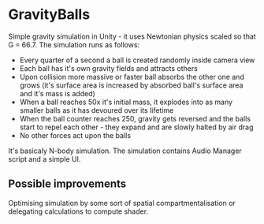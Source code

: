 # GravityBalls
Simple gravity simulation in Unity - it uses Newtonian physics scaled so that G = 66.7. The simulation runs as follows:
  * Every quarter of a second a ball is created randomly inside camera view
  * Each ball has it's own gravity fields and attracts others
  * Upon collision more massive or faster ball absorbs the other one and grows (it's surface area is increased by absorbed ball's surface area and it's mass is added)
  * When a ball reaches 50x it's initial mass, it explodes into as many smaller balls as it has devoured over its lifetime
  * When the ball counter reaches 250, gravity gets reversed and the balls start to repel each other - they expand and are slowly halted by air drag
  * No other forces act upon the balls

It's basicaly N-body simulation. The simulation contains Audio Manager script and a simple UI.

## Possible improvements

Optimising simulation by some sort of spatial compartmentalisation or delegating calculations to compute shader.

